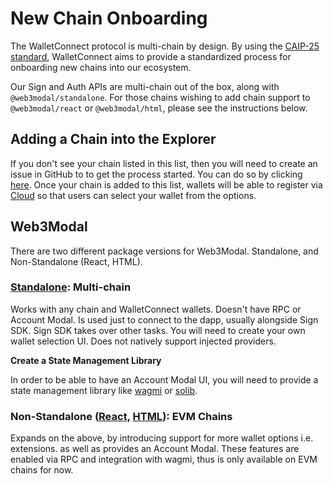 # New Chain Onboarding

The WalletConnect protocol is multi-chain by design. By using the [CAIP-25 standard](https://github.com/ChainAgnostic/CAIPs/blob/master/CAIPs/caip-25.md), WalletConnect aims to provide a standardized process for onboarding new chains into our ecosystem.

Our Sign and Auth APIs are multi-chain out of the box, along with `@web3modal/standalone`. For those chains wishing to add chain support to `@web3modal/react` or `@web3modal/html`, please see the instructions below.

## Adding a Chain into the Explorer

If you don't see your chain listed in this list, then you will need to create an issue in GitHub to to get the process started.
You can do so by clicking [here](https://github.com/WalletConnect/walletconnect-monorepo/issues/new?assignees=&labels=type%3A+new+chain+request&template=new_chain_to_explorer.md&title=). Once your chain is added to this list, wallets will be able to register via [Cloud](https://cloud.walletconnect.com) so that users can select your wallet from the options.

## Web3Modal

There are two different package versions for Web3Modal. Standalone, and Non-Standalone (React, HTML). 

### [Standalone](../../web3modal/standalone/about.md): Multi-chain

Works with any chain and WalletConnect wallets. Doesn't have RPC or Account Modal. Is used just to connect to the dapp, usually alongside Sign SDK. Sign SDK takes over other tasks. You will need to create your own wallet selection UI. Does not natively support injected providers.

<!-- Is the following encouraged? Does this mean once they have the library and providers, they technically aren't using Standalone? -->

**Create a State Management Library**

In order to be able to have an Account Modal UI, you will need to provide a state management library like [wagmi](https://wagmi.sh/) or [solib](https://solib.dev/).

### Non-Standalone ([React](../../web3modal/react/installation.md), [HTML](../../web3modal/html-js/installation.md)): EVM Chains

Expands on the above, by introducing support for more wallet options i.e. extensions. as well as provides an Account Modal. These features are enabled via RPC and integration with wagmi, thus is only available on EVM chains for now.
